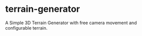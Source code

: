# terrain-generator
A Simple 3D Terrain Generator with free camera movement and configurable terrain.
